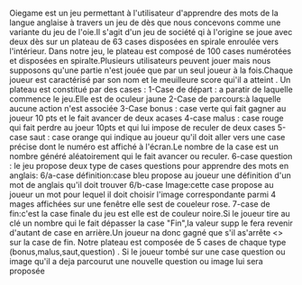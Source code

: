 Oiegame est un jeu permettant à l'utilisateur d'apprendre des mots de la langue anglaise à travers un jeu de dès que nous concevons comme une variante du jeu de l'oie.Il s'agit d'un jeu de société  qi à l'origine se joue avec deux dès sur un plateau de 63 cases disposées en spirale enroulée vers l'intérieur.
Dans notre jeu, le plateau est composé de 100 cases numérotées et disposées en spiralte.Plusieurs utilisateurs peuvent jouer mais nous supposons qu'une partie n'est jouée que par un seul joueur à la fois.Chaque joueur est caractérisé par son nom et le meuilleure score qui'il a atteint .
Un plateau est constitué par des cases :
1-Case de départ : a paratir de laquelle commence le jeu.Elle est de oculeur jaune
2-Case de parcours:à laquelle aucune action n'est associée
3-Case bonus : case verte qui fait gagner au joueur 10 pts et le fait avancer de deux acases
4-case malus : case rouge qui fait perdre au joeur 10pts et qui lui impose de reculer de deux cases
5-case saut : case orange qui indique au joueur qu'il doit aller vers une case précise dont le numéro est affiché à l'écran.Le nombre de la case est un nombre généré       aléatoirement qui le fait avancer ou reculer.
6-case question : le jeu propose deux type de cases questions pour apprendre des mots en anglais:
	6/a-case définition:case bleu propose au joueur une définition d'un mot de anglais qu'il doit trouver
	6/b-case Image:cette case propose au joueur un mot pour lequel il doit choisir l'image correspondante parmi 4 mages affichées sur une fenêtre elle sest de coueleur         rose.
7-case de fin:c'est la case finale du jeu est elle est de couleur noire.Si le joueur tire au clé un nombre qui le fait dépasser la case "Fin",la valeur supp le fera         revenir d'autant de case en arrière.Un joueur na donc gagné que s'il as'arrête <<pile >> sur la case de fin.
Notre plateau est composée  de 5 cases de chaque type (bonus,malus,saut,question) .
Si le joueur tombé sur une case question ou image qu'il a deja parcourut une nouvelle question ou image lui sera proposée
